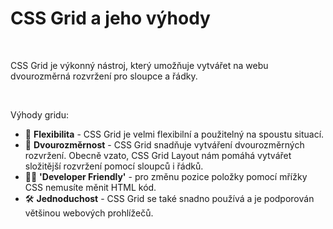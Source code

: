 # CSS Grid a jeho výhody

<br>

CSS Grid je výkonný nástroj, který umožňuje vytvářet na webu dvourozměrná rozvržení pro sloupce a řádky. 

<br>

<p class="text-2xl mt-12 text-gray-400 font-semibold">Výhody gridu:</p>

- 📝 <span class="text-yellow-600">**Flexibilita**</span> - CSS Grid je velmi flexibilní a použitelný na spoustu situací.
- 🎨 <span class="text-yellow-600">**Dvourozměrnost**</span> - CSS Grid snadňuje vytváření dvourozměrných rozvržení. Obecně vzato, CSS Grid Layout nám pomáhá vytvářet složitější rozvržení pomocí sloupců i řádků.
- 🧑‍💻 <span class="text-yellow-600">**'Developer Friendly'**</span> - pro změnu pozice položky pomocí mřížky CSS nemusíte měnit HTML kód.
- 🛠 <span class="text-yellow-600">**Jednoduchost**</span> - CSS Grid se také snadno používá a je podporován většinou webových prohlížečů.
